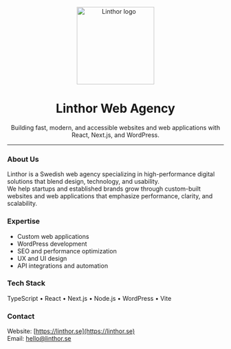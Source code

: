 <p align="center">
  <img src="https://media.licdn.com/dms/image/v2/D4D0BAQGlmaQsEczQJw/company-logo_200_200/B4DZdVUn6KHMAQ-/0/1749483159554/linthor_webbyra_logo?e=1762992000&v=beta&t=wifqGIj6ajyRl78EIZXX2aS7rA8oP7fpLMvL-VA1-_Y" alt="Linthor logo" width="180" />
</p>

<h1 align="center">Linthor Web Agency</h1>

<p align="center">
  Building fast, modern, and accessible websites and web applications with React, Next.js, and WordPress.
</p>

---

### About Us
Linthor is a Swedish web agency specializing in high-performance digital solutions that blend design, technology, and usability.  
We help startups and established brands grow through custom-built websites and web applications that emphasize performance, clarity, and scalability.

### Expertise
- Custom web applications  
- WordPress development  
- SEO and performance optimization  
- UX and UI design  
- API integrations and automation

### Tech Stack
TypeScript • React • Next.js • Node.js • WordPress • Vite

### Contact
Website: [https://linthor.se](https://linthor.se)  
Email: hello@linthor.se
